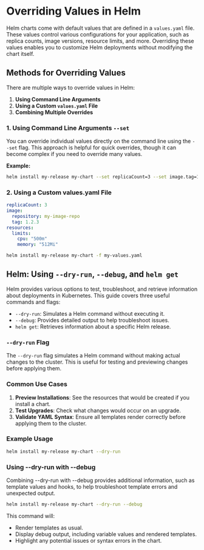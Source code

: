 


# Overriding Values in Helm

Helm charts come with default values that are defined in a `values.yaml` file. These values control various configurations for your application, such as replica counts, image versions, resource limits, and more. Overriding these values enables you to customize Helm deployments without modifying the chart itself.

## Methods for Overriding Values

There are multiple ways to override values in Helm:

1. **Using Command Line Arguments**
2. **Using a Custom `values.yaml` File**
3. **Combining Multiple Overrides**

### 1. Using Command Line Arguments ```--set```


You can override individual values directly on the command line using the `--set` flag. This approach is helpful for quick overrides, though it can become complex if you need to override many values.

**Example:**

```bash
helm install my-release my-chart --set replicaCount=3 --set image.tag=1.2.3
```

### 2. Using a Custom values.yaml File
```yaml
replicaCount: 3
image:
  repository: my-image-repo
  tag: 1.2.3
resources:
  limits:
    cpu: "500m"
    memory: "512Mi"
```
```bash
helm install my-release my-chart -f my-values.yaml
```

## Helm: Using `--dry-run`, `--debug`, and `helm get`

Helm provides various options to test, troubleshoot, and retrieve information about deployments in Kubernetes. This guide covers three useful commands and flags:
- `--dry-run`: Simulates a Helm command without executing it.
- `--debug`: Provides detailed output to help troubleshoot issues.
- `helm get`: Retrieves information about a specific Helm release.

### `--dry-run` Flag

The `--dry-run` flag simulates a Helm command without making actual changes to the cluster. This is useful for testing and previewing changes before applying them.

### Common Use Cases

1. **Preview Installations**: See the resources that would be created if you install a chart.
2. **Test Upgrades**: Check what changes would occur on an upgrade.
3. **Validate YAML Syntax**: Ensure all templates render correctly before applying them to the cluster.

### Example Usage

```bash
helm install my-release my-chart --dry-run
```
### Using --dry-run with --debug

Combining --dry-run with --debug provides additional information, such as template values and hooks, to help troubleshoot template errors and unexpected output.
```bash
helm install my-release my-chart --dry-run --debug
```
This command will:

- Render templates as usual.
- Display debug output, including variable values and rendered templates.
- Highlight any potential issues or syntax errors in the chart.
